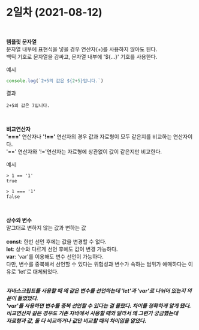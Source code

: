 # 2일차 (2021-08-12)
<br>
  
**템플릿 문자열**   
문자열 내부에 표현식을 넣을 경우 연산자(+)를 사용하지 않아도 된다.   
백틱 기호로 문자열을 감싸고, 문자열 내부에 '${...}' 기호를 사용한다.
<br>

예시
```javascript
console.log(`2+5의 값은 ${2+5}입니다.`)
```
결과
```
2+5의 값은 7입니다.
```
<br>

**비교연산자**   
**'==='** 연산자나 **'!=='** 연산자의 경우 값과 자료형이 모두 같은지를 비교하는 연산자이다.   
'==' 연산자와 '!='연산자는 자료형에 상관없이 값이 같은지만 비교한다.

예시
```
> 1 == '1'
true

> 1 === '1'
false
```
<br>

**상수와 변수**   
말그대로 변하지 않는 값과 변하는 값   
<br>
**const**: 한번 선언 후에는 값을 변경할 수 없다.   
**let**: 상수와 다르게 선언 후에도 값이 변경 가능하다.   
**var**: 'var'를 이용해도 변수 선언이 가능하다.   
다만, 변수를 중복해서 선언할 수 있다는 위험성과 변수가 속하는 범위가 애매하다는 이유로 'let'로 대체되었다.   
<br>

*__자바스크립트를 사용할 때 왜 같은 변수를 선언하는데 'let'과 'var'로 나뉘어 있는지 의문이 들었었다.   
'var'를 사용하면 변수를 중복 선언할 수 있다는 걸 몰랐다. 차이를 정확하게 알게 됐다.   
비교연산자 같은 경우도 기존 자바에서 사용할 때와 달라서 왜 그런가 궁금했는데   
자료형과 값, 둘 다 비교하거나 값만 비교할 때의 차이임을 알았다.__*
